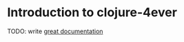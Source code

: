 # Introduction to clojure-4ever

TODO: write [great documentation](http://jacobian.org/writing/what-to-write/)
